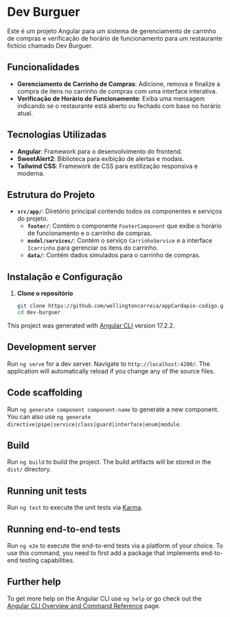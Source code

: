 # Dev Burguer

Este é um projeto Angular para um sistema de gerenciamento de carrinho de compras e verificação de horário de funcionamento para um restaurante fictício chamado Dev Burguer.

## Funcionalidades

- **Gerenciamento de Carrinho de Compras**: Adicione, remova e finalize a compra de itens no carrinho de compras com uma interface interativa.
- **Verificação de Horário de Funcionamento**: Exiba uma mensagem indicando se o restaurante está aberto ou fechado com base no horário atual.

## Tecnologias Utilizadas

- **Angular**: Framework para o desenvolvimento do frontend.
- **SweetAlert2**: Biblioteca para exibição de alertas e modais.
- **Tailwind CSS**: Framework de CSS para estilização responsiva e moderna.

## Estrutura do Projeto

- **`src/app/`**: Diretório principal contendo todos os componentes e serviços do projeto.
  - **`footer/`**: Contém o componente `FooterComponent` que exibe o horário de funcionamento e o carrinho de compras.
  - **`model/services/`**: Contém o serviço `CarrinhoService` e a interface `Icarrinho` para gerenciar os itens do carrinho.
  - **`data/`**: Contém dados simulados para o carrinho de compras.

## Instalação e Configuração

1. **Clone o repositório**

   ```bash
   git clone https://github.com/wellingtoncorreia/appCardapio-codigo.git
   cd dev-burguer


This project was generated with [Angular CLI](https://github.com/angular/angular-cli) version 17.2.2.

## Development server

Run `ng serve` for a dev server. Navigate to `http://localhost:4200/`. The application will automatically reload if you change any of the source files.

## Code scaffolding

Run `ng generate component component-name` to generate a new component. You can also use `ng generate directive|pipe|service|class|guard|interface|enum|module`.

## Build

Run `ng build` to build the project. The build artifacts will be stored in the `dist/` directory.

## Running unit tests

Run `ng test` to execute the unit tests via [Karma](https://karma-runner.github.io).

## Running end-to-end tests

Run `ng e2e` to execute the end-to-end tests via a platform of your choice. To use this command, you need to first add a package that implements end-to-end testing capabilities.

## Further help

To get more help on the Angular CLI use `ng help` or go check out the [Angular CLI Overview and Command Reference](https://angular.io/cli) page.
